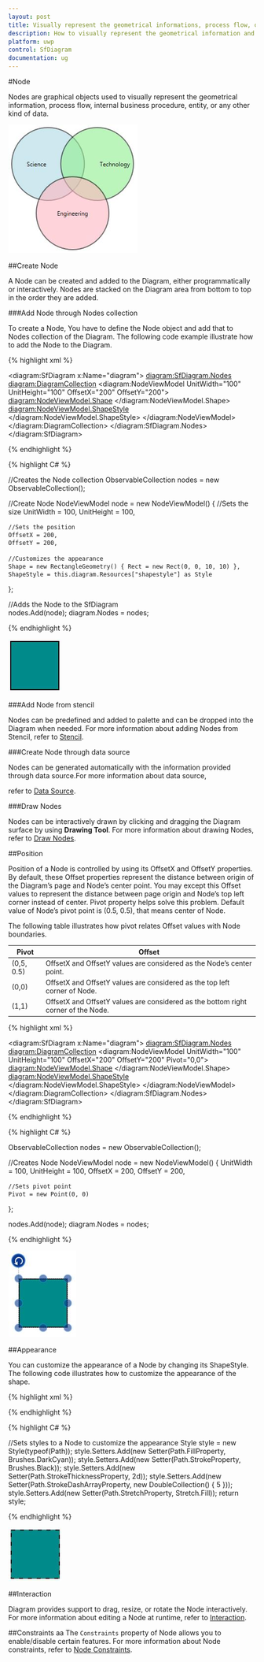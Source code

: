 ```yaml
---
layout: post
title: Visually represent the geometrical informations, process flow, or entities.
description: How to visually represent the geometrical information and process flows as nodes?
platform: uwp
control: SfDiagram
documentation: ug
---
```


#Node

Nodes are graphical objects used to visually represent the geometrical information, process flow, internal business procedure, entity, or any other kind of data.

![](Node_images/Node_img1.jpeg)

##Create Node

A Node can be created and added to the Diagram, either programmatically or interactively. Nodes are stacked on the Diagram area from bottom to top in the order they are added.

###Add Node through Nodes collection 

To create a Node, You have to define the Node object and add that to Nodes collection of the Diagram. The following code example illustrate how to add the Node to the Diagram.

{% highlight xml %}

<diagram:SfDiagram x:Name="diagram">
    <diagram:SfDiagram.Nodes>
        <diagram:DiagramCollection>
            <diagram:NodeViewModel UnitWidth="100" UnitHeight="100" OffsetX="200" OffsetY="200">
                <diagram:NodeViewModel.Shape>
                    <RectangleGeometry Rect="0,0,10,10"/>
                </diagram:NodeViewModel.Shape>
                <diagram:NodeViewModel.ShapeStyle>
                    <Style TargetType="Path">
                        <Setter Property="Fill" Value="DarkCyan"></Setter>
                        <Setter Property="Stroke" Value="Black"/>
                        <Setter Property="StrokeThickness" Value="2"></Setter>
                        <Setter Property="Stretch" Value="Fill"></Setter>
                    </Style>
                </diagram:NodeViewModel.ShapeStyle>
            </diagram:NodeViewModel>
        </diagram:DiagramCollection>
    </diagram:SfDiagram.Nodes>
</diagram:SfDiagram>

{% endhighlight %}

{% highlight C# %}

//Creates the Node collection
ObservableCollection<NodeViewModel> nodes = new ObservableCollection<NodeViewModel>();

//Create Node
NodeViewModel node = new NodeViewModel()
{
    //Sets the size
	UnitWidth = 100,
	UnitHeight = 100,
    
    //Sets the position
	OffsetX = 200,
	OffsetY = 200,
	
    //Customizes the appearance
	Shape = new RectangleGeometry() { Rect = new Rect(0, 0, 10, 10) },
	ShapeStyle = this.diagram.Resources["shapestyle"] as Style
};
     
//Adds the Node to the SfDiagram              
nodes.Add(node);
diagram.Nodes = nodes;

{% endhighlight %}

![](Node_images/Node_img2.jpeg)

###Add Node from stencil

Nodes can be predefined and added to palette and can be dropped into the Diagram when needed. For more information about adding Nodes from Stencil, refer to [Stencil](/uwp/sfdiagram/Stencil "Stencil").

###Create Node through data source

Nodes can be generated automatically with the information provided through data source.For more information about data source, 

refer to [Data Source](/uwp/sfdiagram/DataSource "DataSource").

###Draw Nodes

Nodes can be interactively drawn by clicking and dragging the Diagram surface by using **Drawing Tool**. For more information about drawing Nodes, refer to [Draw Nodes](/uwp/sfdiagram/Tools#drawing-tools:shapes "Draw Nodes").

##Position

Position of a Node is controlled by using its OffsetX and OffsetY properties. By default, these Offset properties represent the distance between origin of the Diagram’s page and Node’s center point. You may except this Offset values to represent the distance between page origin and Node’s top left corner instead of center. Pivot property helps solve this problem. Default value of Node’s pivot point is (0.5, 0.5), that means center of Node.

The following table illustrates how pivot relates Offset values with Node boundaries.

| Pivot | Offset |
|---|---|
| (0,5, 0.5) |  OffsetX and OffsetY values are considered as the Node’s center point. |
| (0,0) | OffsetX and OffsetY values are considered as the top left corner of Node. |
| (1,1) | OffsetX and OffsetY values are considered as the bottom right corner of the Node. |

{% highlight xml %}

<diagram:SfDiagram x:Name="diagram">
    <diagram:SfDiagram.Nodes>
        <diagram:DiagramCollection>
            <diagram:NodeViewModel UnitWidth="100" UnitHeight="100" OffsetX="200" OffsetY="200"
                                   Pivot="0,0">
                <diagram:NodeViewModel.Shape>
                    <RectangleGeometry Rect="0,0,10,10"/>
                </diagram:NodeViewModel.Shape>
                <diagram:NodeViewModel.ShapeStyle>
                    <Style TargetType="Path">
                        <Setter Property="Fill" Value="DarkCyan"></Setter>
                        <Setter Property="Stroke" Value="Black"/>
                        <Setter Property="StrokeThickness" Value="2"></Setter>
                        <Setter Property="Stretch" Value="Fill"></Setter>
                    </Style>
                </diagram:NodeViewModel.ShapeStyle>
            </diagram:NodeViewModel>
        </diagram:DiagramCollection>
    </diagram:SfDiagram.Nodes>
</diagram:SfDiagram>

{% endhighlight %}

{% highlight C# %}

ObservableCollection<NodeViewModel> nodes = new ObservableCollection<NodeViewModel>();

//Creates Node
NodeViewModel node = new NodeViewModel()
{
	UnitWidth = 100,
	UnitHeight = 100,
	OffsetX = 200,
	OffsetY = 200,
    
    //Sets pivot point
	Pivot = new Point(0, 0)
};

nodes.Add(node);
diagram.Nodes = nodes;

{% endhighlight %}

![](Node_images/Node_img3.jpeg)

##Appearance

You can customize the appearance of a Node by changing its ShapeStyle. The following code illustrates how to customize the appearance of the shape.

{% highlight xml %}

<!--Sets styles to a node to customize the appearance-->
<Style TargetType="Path" x:Key="shapestyle">
  <Setter Property="Fill" Value="DarkCyan"></Setter>
  <Setter Property="Stroke" Value="Black"/>
  <Setter Property="StrokeDashArray" Value="4,5"></Setter>
  <Setter Property="StrokeThickness" Value="2"></Setter>
  <Setter Property="Stretch" Value="Fill"></Setter>   
</Style>

{% endhighlight %}

{% highlight C# %}

//Sets styles to a Node to customize the appearance
Style style = new Style(typeof(Path));
style.Setters.Add(new Setter(Path.FillProperty, Brushes.DarkCyan));
style.Setters.Add(new Setter(Path.StrokeProperty, Brushes.Black));
style.Setters.Add(new Setter(Path.StrokeThicknessProperty, 2d));
style.Setters.Add(new Setter(Path.StrokeDashArrayProperty, new DoubleCollection() { 5 }));            
style.Setters.Add(new Setter(Path.StretchProperty, Stretch.Fill));
return style;

{% endhighlight %}

![](Node_images/Node_img4.jpeg)

##Interaction

Diagram provides support to drag, resize, or rotate the Node interactively. For more information about editing a Node at runtime, refer to [Interaction](/uwp/sfdiagram/Interaction "Interaction").

##Constraints
aa
The `Constraints` property of Node allows you to enable/disable certain features. For more information about Node constraints, refer to [Node Constraints](/uwp/sfdiagram/Constraints#NodeConstraints "Node Constraints").